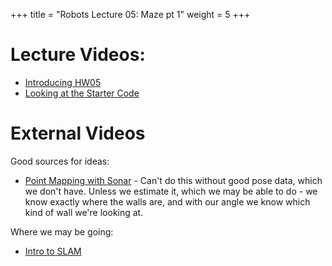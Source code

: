 +++
title = "Robots Lecture 05: Maze pt 1"
weight = 5
+++

# Lecture Videos:

 - [Introducing HW05](https://youtu.be/ktzzZweu0Qk)
 - [Looking at the Starter Code](https://youtu.be/M5egxC0F61s)

# External Videos

Good sources for ideas:

 - [Point Mapping with Sonar](https://www.youtube.com/watch?v=6QgijvWFhFM) -
   Can't do this without good pose data, which we don't have. Unless we estimate it, which we may be able to do - we know exactly where the walls are, and with our angle we know
   which kind of wall we're looking at.

Where we may be going:

 - [Intro to SLAM](https://www.youtube.com/watch?v=wVsfCnyt5jA&list=PLgnQpQtFTOGQrZ4O5QzbIHgl3b1JHimN_&index=2)


